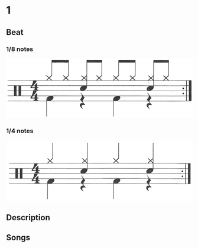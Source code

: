 # 1

## Beat

### 1/8 notes

![1-8th-notes](1-8th.png)

### 1/4 notes

![1-4th-notes](1-4th.png)

## Description

## Songs

